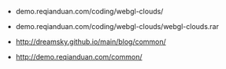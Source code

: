 
- demo.reqianduan.com/coding/webgl-clouds/
- demo.reqianduan.com/coding/webgl-clouds/webgl-clouds.rar

- http://dreamsky.github.io/main/blog/common/
- http://demo.reqianduan.com/common/